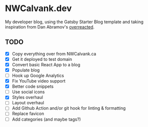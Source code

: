 # NWCalvank.dev

My developer blog, using the Gatsby Starter Blog template and taking inspiration from Dan Abramov's [overreacted](https://overreacted.io/).

## TODO
- [x] Copy everything over from NWCalvank.ca
- [x] Get it deployed to test domain
- [x] Convert basic React App to a blog
- [x] Populate blog
- [ ] Hook up Google Analytics
- [x] Fix YouTube video support
- [x] Better code snippets
- [ ] Use social icons
- [x] Styles overhaul
- [ ] Layout overhaul
- [ ] Add Github Action and/or git hook for linting & formatting
- [ ] Replace favicon
- [ ] Add categories (and maybe tags?)
